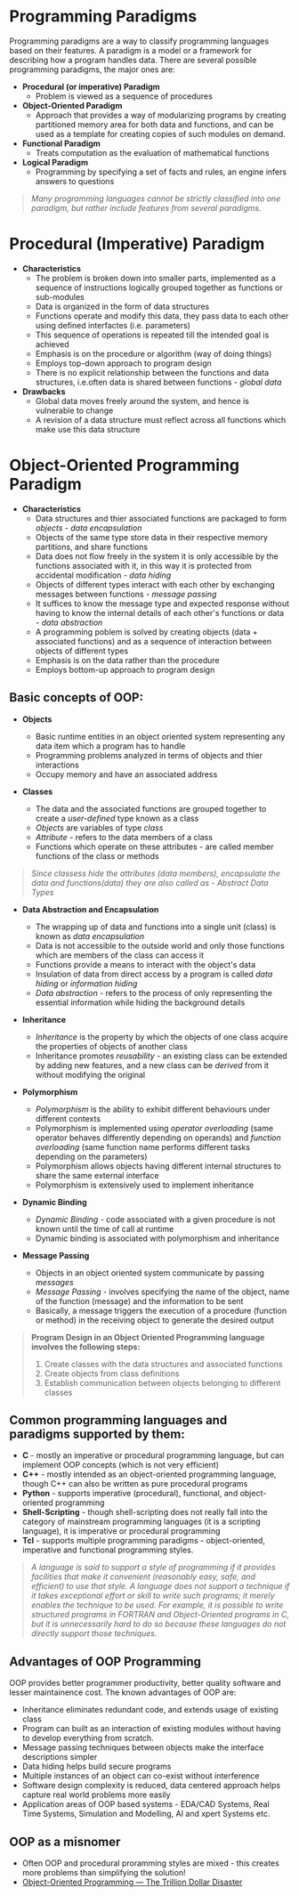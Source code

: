 # Programming Paradigms
Programming paradigms are a way to classify programming languages based on their features. A paradigm is a model or a framework for describing how a program handles data. There are several possible programming paradigms, the major ones are:

* **Procedural (or imperative) Paradigm**
  * Problem is viewed as a sequence of procedures
* **Object-Oriented Paradigm**
  * Approach that provides a way of modularizing programs by creating partitioned memory area for both data and functions, and can be used as a template for creating copies of such modules on demand.
* **Functional Paradigm**
  * Treats computation as the evaluation of mathematical functions 
* **Logical Paradigm**
  * Programming by specifying a set of facts and rules, an engine infers answers to questions

> *Many programming languages cannot be strictly classified into one paradigm, but rather include features from several paradigms.*

# Procedural (Imperative) Paradigm
* **Characteristics**
  * The problem is broken down into smaller parts, implemented as a sequence of instructions logically grouped together as functions or sub-modules
  * Data is organized in the form of data structures
  * Functions operate and modify this data, they pass data to each other using defined interfactes (i.e. parameters)
  * This sequence of operations is repeated till the intended goal is achieved
  * Emphasis is on the procedure or algorithm (way of doing things)
  * Employs top-down approach to program design
  * There is no explicit relationship between the functions and data structures, i.e.often data is shared between functions - *global data*
* **Drawbacks**
  * Global data moves freely around the system, and hence is vulnerable to change
  * A revision of a data structure must reflect across all functions which make use this data structure

# Object-Oriented Programming Paradigm
* **Characteristics**
  * Data structures and thier associated functions are packaged to form *objects* - *data encapsulation*
  * Objects of the same type store data in their respective memory partitions, and share functions
  * Data does not flow freely in the system it is only accessible by the functions associated with it, in this way it is protected from accidental modification - *data hiding*
  * Objects of different types interact with each other by exchanging messages between functions - *message passing*
  * It suffices to know the message type and expected response without having to know the internal details of each other's functions or data - *data abstraction*
  * A programming poblem is solved by creating objects (data + associated functions) and as a sequence of interaction between objects of different types
  * Emphasis is on the data rather than the procedure
  * Employs bottom-up approach to program design

## Basic concepts of OOP:
* **Objects**
  * Basic runtime entities in an object oriented system representing any data item which a program has to handle
  * Programming problems analyzed in terms of objects and thier interactions
  * Occupy memory and have an associated address  
  
* **Classes**
  * The data and the associated functions are grouped together to create a *user-defined* type known as a class
  * *Objects* are variables of type *class*
  * *Attribute* - refers to the data members of a class
  * Functions which operate on these attributes - are called member functions of the class or methods

> *Since classess hide the attributes (data members), encapsulate the data and functions(data) they are also called as - Abstract Data Types*

* **Data Abstraction and Encapsulation**
  * The wrapping up of data and functions into a single unit (class) is known as *data encapsulation*
  * Data is not accessible to the outside world and only those functions which are members of the class can access it
  * Functions provide a means to interact with the object's data 
  * Insulation of data from direct access by a program is called *data hiding* or *information hiding*
  * *Data abstraction* - refers to the process of only representing the essential information while hiding the background details
  
* **Inheritance**
  * *Inheritance* is the property by which the objects of one class acquire the properties of objects of another class
  * Inheritance promotes *reusability* - an existing class can be extended by adding new features, and a new class can be *derived* from it without modifying the original

* **Polymorphism**
  * *Polymorphism* is the ability to exhibit different behaviours under different contexts
  * Polymorphism is implemented using *operator overloading* (same operator behaves differently depending on operands) and *function overloading* (same function name performs 
    different tasks depending on the parameters)
  * Polymorphism allows objects having different internal structures to share the same external interface
  * Polymorphism is extensively used to implement inheritance

* **Dynamic Binding**
  * *Dynamic Binding* - code associated with a given procedure is not known until the time of call at runtime
  * Dynamic binding is associated with polymorphism and inheritance

* **Message Passing**
  * Objects in an object oriented system communicate by passing *messages*
  * *Message Passing* - involves specifying the name of the object, name of the function (message) and the information to be sent
  * Basically, a message triggers the execution of a procedure (function or method) in the receiving object to generate the desired output

> **Program Design in an Object Oriented Programming language involves the following steps:**
> 1. Create classes with the data structures and associated functions
> 1. Create objects from class definitions
> 1. Establish communication between objects belonging to different classes

## Common programming languages and paradigms supported by them:

* **C** - mostly an imperative or procedural programming language, but can implement OOP concepts (which is not very efficient)
* **C++** - mostly intended as an object-oriented programming language, though C++ can also be written as pure procedural programs
* **Python** - supports imperative (procedural), functional, and object-oriented programming
* **Shell-Scripting** - though shell-scripting does not really fall into the category of mainstream programming languages (it is a scripting language), it is imperative or procedural programming
* **Tcl** - supports multiple programming paradigms - object-oriented, imperative and functional programming styles.

> *A language is said to support a style of programming if it provides facilities that make it convenient (reasonably easy, safe, and efficient) to use that style. A language does not support a technique if it takes exceptional effort or skill to write such programs; it merely enables the technique to be used. For example, it is possible to write structured programs in FORTRAN and Object-Oriented programs in C, but it is unnecessarily hard to do so because these languages do not directly support those techniques.*

## Advantages of OOP Programming
OOP provides better programmer productivity, better quality software and lesser maintainence cost. The known advantages of OOP are:

* Inheritance eliminates redundant code, and extends usage of existing class
* Program can built as an interaction of existing modules without having to develop everything from scratch. 
* Message passing techniques between objects make the interface descriptions simpler
* Data hiding helps build secure programs 
* Multiple instances of an object can co-exist without interference
* Software design complexity is reduced, data centered approach helps capture real world problems more easily
* Application areas of OOP based systems - EDA/CAD Systems, Real Time Systems, Simulation and Modelling, AI and xpert Systems etc.

## OOP as a misnomer
* Often OOP and procedural proramming styles are mixed - this creates more problems than simplifying the solution!
* [Object-Oriented Programming — The Trillion Dollar Disaster](https://medium.com/better-programming/object-oriented-programming-the-trillion-dollar-disaster-92a4b666c7c7)
